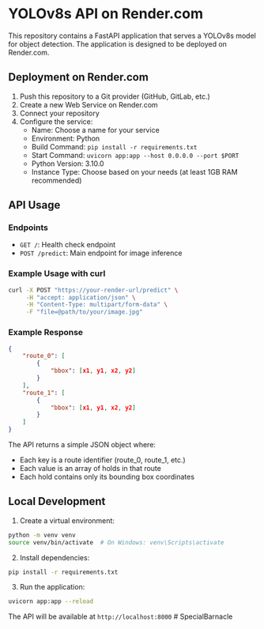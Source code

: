# YOLOv8s API on Render.com

This repository contains a FastAPI application that serves a YOLOv8s model for object detection. The application is designed to be deployed on Render.com.

## Deployment on Render.com

1. Push this repository to a Git provider (GitHub, GitLab, etc.)
2. Create a new Web Service on Render.com
3. Connect your repository
4. Configure the service:
   - Name: Choose a name for your service
   - Environment: Python
   - Build Command: `pip install -r requirements.txt`
   - Start Command: `uvicorn app:app --host 0.0.0.0 --port $PORT`
   - Python Version: 3.10.0
   - Instance Type: Choose based on your needs (at least 1GB RAM recommended)

## API Usage

### Endpoints

- `GET /`: Health check endpoint
- `POST /predict`: Main endpoint for image inference

### Example Usage with curl

```bash
curl -X POST "https://your-render-url/predict" \
     -H "accept: application/json" \
     -H "Content-Type: multipart/form-data" \
     -F "file=@path/to/your/image.jpg"
```

### Example Response

```json
{
    "route_0": [
        {
            "bbox": [x1, y1, x2, y2]
        }
    ],
    "route_1": [
        {
            "bbox": [x1, y1, x2, y2]
        }
    ]
}
```

The API returns a simple JSON object where:
- Each key is a route identifier (route_0, route_1, etc.)
- Each value is an array of holds in that route
- Each hold contains only its bounding box coordinates

## Local Development

1. Create a virtual environment:
```bash
python -m venv venv
source venv/bin/activate  # On Windows: venv\Scripts\activate
```

2. Install dependencies:
```bash
pip install -r requirements.txt
```

3. Run the application:
```bash
uvicorn app:app --reload
```

The API will be available at `http://localhost:8000` # SpecialBarnacle
